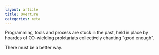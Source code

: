 ```yaml
---
layout: article
title: Overture
categories: meta
---
```



Programming, tools and process are stuck in the past, held in place by hoardes
of OO-wielding proletariats collectively chanting "good enough".

There must be a better way.
